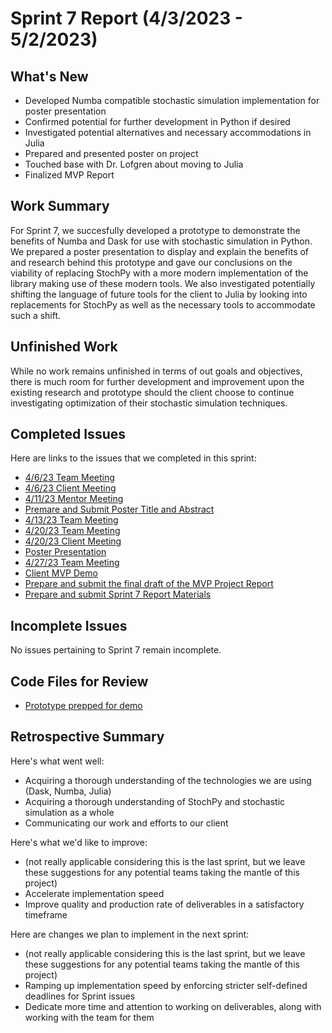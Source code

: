 # Sprint 7 Report (4/3/2023 - 5/2/2023)

## What's New
 * Developed Numba compatible stochastic simulation implementation for poster presentation
 * Confirmed potential for further development in Python if desired
 * Investigated potential alternatives and necessary accommodations in Julia
 * Prepared and presented poster on project
 * Touched base with Dr. Lofgren about moving to Julia
 * Finalized MVP Report

## Work Summary
For Sprint 7, we succesfully developed a prototype to demonstrate the benefits of Numba and Dask for use with stochastic simulation in Python. We prepared a poster presentation to display and explain the benefits of and research behind this prototype and gave our conclusions on the viability of replacing StochPy with a more modern implementation of the library making use of these modern tools. We also investigated potentially shifting the language of future tools for the client to Julia by looking into replacements for StochPy as well as the necessary tools to accommodate such a shift.

## Unfinished Work
While no work remains unfinished in terms of out goals and objectives, there is much room for further development and improvement upon the existing research and prototype should the client choose to continue investigating optimization of their stochastic simulation techniques.

## Completed Issues
Here are links to the issues that we completed in this sprint:
* [4/6/23 Team Meeting](https://github.com/WSUCptSCapstone-Fall2022Spring2023/remi-hpcstochpy/issues/83)
* [4/6/23 Client Meeting](https://github.com/WSUCptSCapstone-Fall2022Spring2023/remi-hpcstochpy/issues/84)
* [4/11/23 Mentor Meeting](https://github.com/WSUCptSCapstone-Fall2022Spring2023/remi-hpcstochpy/issues/86)
* [Premare and Submit Poster Title and Abstract](https://github.com/WSUCptSCapstone-Fall2022Spring2023/remi-hpcstochpy/issues/85)
* [4/13/23 Team Meeting](https://github.com/WSUCptSCapstone-Fall2022Spring2023/remi-hpcstochpy/issues/87)
* [4/20/23 Team Meeting](https://github.com/WSUCptSCapstone-Fall2022Spring2023/remi-hpcstochpy/issues/89)
* [4/20/23 Client Meeting](https://github.com/WSUCptSCapstone-Fall2022Spring2023/remi-hpcstochpy/issues/90)
* [Poster Presentation](https://github.com/WSUCptSCapstone-Fall2022Spring2023/remi-hpcstochpy/issues/88)
* [4/27/23 Team Meeting](https://github.com/WSUCptSCapstone-Fall2022Spring2023/remi-hpcstochpy/issues/91)
* [Client MVP Demo](https://github.com/WSUCptSCapstone-Fall2022Spring2023/remi-hpcstochpy/issues/92)
* [Prepare and submit the final draft of the MVP Project Report](https://github.com/WSUCptSCapstone-Fall2022Spring2023/remi-hpcstochpy/issues/95)
* [Prepare and submit Sprint 7 Report Materials](https://github.com/WSUCptSCapstone-Fall2022Spring2023/remi-hpcstochpy/issues/98)

 ## Incomplete Issues
No issues pertaining to Sprint 7 remain incomplete. 

## Code Files for Review
* [Prototype prepped for demo](https://github.com/WSUCptSCapstone-Fall2022Spring2023/remi-hpcstochpy/pull/123)
 
## Retrospective Summary
Here's what went well:
  * Acquiring a thorough understanding of the technologies we are using (Dask, Numba, Julia)
  * Acquiring a thorough understanding of StochPy and stochastic simulation as a whole
  * Communicating our work and efforts to our client
 
Here's what we'd like to improve:
   * (not really applicable considering this is the last sprint, but we leave these suggestions for any potential teams taking the mantle of this project)
   * Accelerate implementation speed
   * Improve quality and production rate of deliverables in a satisfactory timeframe
  
Here are changes we plan to implement in the next sprint:
   * (not really applicable considering this is the last sprint, but we leave these suggestions for any potential teams taking the mantle of this project)
   * Ramping up implementation speed by enforcing stricter self-defined deadlines for Sprint issues
   * Dedicate more time and attention to working on deliverables, along with working with the team for them
